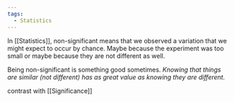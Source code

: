 ```yaml
---
tags:
  - Statistics
---
```

In [[Statistics]], non-significant means that we observed a variation that we might expect to occur by chance. Maybe because the experiment was too small or maybe because they are not different as well.

Being non-significant is something good sometimes. *Knowing that things are similar (not different) has as great value as knowing they are different.*

contrast with [[Significance]]
